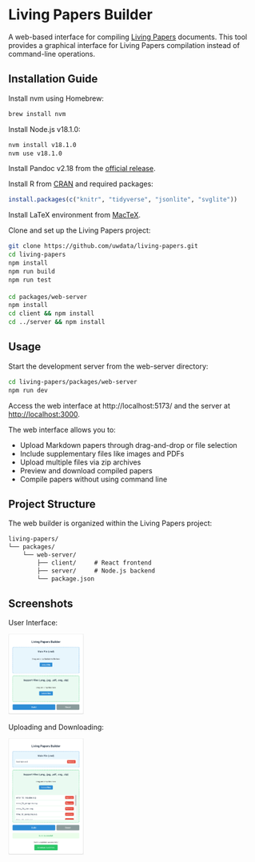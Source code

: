# Living Papers Builder

A web-based interface for compiling [Living Papers](https://github.com/uwdata/living-papers) documents. This tool provides a graphical interface for Living Papers compilation instead of command-line operations.

## Installation Guide

Install nvm using Homebrew:

```bash
brew install nvm
```

Install Node.js v18.1.0:

```bash
nvm install v18.1.0
nvm use v18.1.0
```

Install Pandoc v2.18 from the [official release](https://github.com/jgm/pandoc/releases/tag/2.18).

Install R from [CRAN](https://cloud.r-project.org/) and required packages:

```R
install.packages(c("knitr", "tidyverse", "jsonlite", "svglite"))
```

Install LaTeX environment from [MacTeX](https://www.tug.org/mactex/mactex-download.html).

Clone and set up the Living Papers project:

```bash
git clone https://github.com/uwdata/living-papers.git
cd living-papers
npm install
npm run build
npm run test

cd packages/web-server
npm install
cd client && npm install
cd ../server && npm install
```

## Usage

Start the development server from the web-server directory:

```bash
cd living-papers/packages/web-server
npm run dev
```

Access the web interface at http://localhost:5173/ and the server at [http://localhost:3000](http://localhost:3000/).

The web interface allows you to:

- Upload Markdown papers through drag-and-drop or file selection
- Include supplementary files like images and PDFs
- Upload multiple files via zip archives
- Preview and download compiled papers
- Compile papers without using command line

## Project Structure

The web builder is organized within the Living Papers project:

```
living-papers/
└── packages/
    └── web-server/
        ├── client/     # React frontend
        ├── server/     # Node.js backend
        └── package.json
```

## Screenshots

User Interface:

<img src="./img-1.png" alt="img-1" width="30%" />                       

Uploading and Downloading:

<img src="./img-2.png" alt="img-2" width="30%" />
